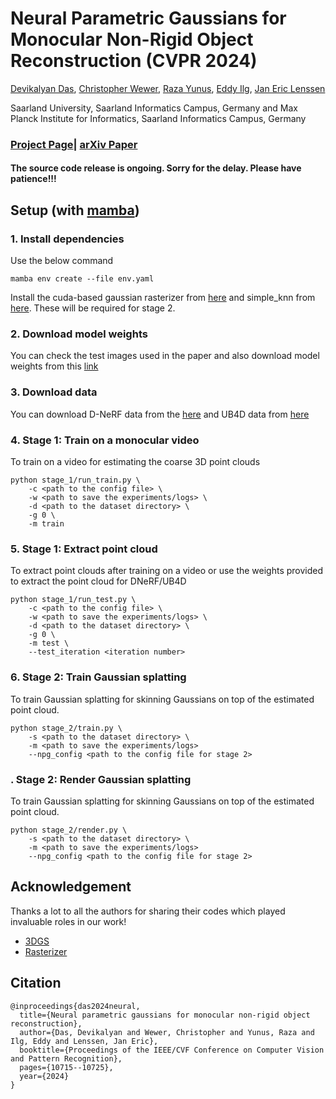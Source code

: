 # Neural Parametric Gaussians for Monocular Non-Rigid Object Reconstruction (CVPR 2024)

[Devikalyan Das](https://devikalyandas.github.io/), [Christopher Wewer](https://geometric-rl.mpi-inf.mpg.de/people/Wewer.html), [Raza Yunus](https://www.utn.de/person/raza-yunus/), [Eddy Ilg](https://www.utn.de/person/eddy-ilg/), [Jan Eric Lenssen](https://geometric-rl.mpi-inf.mpg.de/people/lenssen.html)

Saarland University, Saarland Informatics Campus, Germany and Max Planck Institute for Informatics, Saarland Informatics Campus, Germany
### [Project Page](https://geometric-rl.mpi-inf.mpg.de/npg/)| [arXiv Paper](https://arxiv.org/abs/2312.01196)

#### The source code release is ongoing. Sorry for the delay. Please have patience!!!

## Setup (with [mamba](https://mamba.readthedocs.io/en/latest/user_guide/mamba.html))
### 1. Install dependencies
Use the below command
```
mamba env create --file env.yaml
```
Install the cuda-based gaussian rasterizer from [here](https://github.com/ashawkey/diff-gaussian-rasterization) and simple_knn from [here](https://github.com/graphdeco-inria/gaussian-splatting/tree/main/submodules). These will be required for stage 2.

### 2. Download model weights
You can check the test images used in the paper and also download model weights from this [link](https://drive.google.com/drive/folders/1CeRQDJ5hJXXtYYf3AzDzMpsE8cEQ8qO1?usp=sharing)

### 3. Download data
You can download D-NeRF data from the [here](https://www.dropbox.com/scl/fi/cdcmkufncwcikk1dzbgb4/data.zip?rlkey=n5m21i84v2b2xk6h7qgiu8nkg&e=1&dl=0) and UB4D data from [here](https://drive.google.com/drive/folders/1lFhLqeNjslqgIuRpQnUlHbd5-56vaDNE)

### 4. Stage 1: Train on a monocular video
To train on a video for estimating the coarse 3D point clouds
```
python stage_1/run_train.py \
    -c <path to the config file> \
    -w <path to save the experiments/logs> \
    -d <path to the dataset directory> \
    -g 0 \
    -m train
```
### 5. Stage 1: Extract point cloud 
To extract point clouds after training on a video or use the weights provided to extract the point cloud for DNeRF/UB4D
```
python stage_1/run_test.py \
    -c <path to the config file> \
    -w <path to save the experiments/logs> \
    -d <path to the dataset directory> \
    -g 0 \
    -m test \
    --test_iteration <iteration number>
```
### 6. Stage 2: Train Gaussian splatting 
To train Gaussian splatting for skinning Gaussians on top of the estimated point cloud.
```
python stage_2/train.py \
    -s <path to the dataset directory> \
    -m <path to save the experiments/logs>
    --npg_config <path to the config file for stage 2>
```
### . Stage 2: Render Gaussian splatting 
To train Gaussian splatting for skinning Gaussians on top of the estimated point cloud.
```
python stage_2/render.py \
    -s <path to the dataset directory> \
    -m <path to save the experiments/logs>
    --npg_config <path to the config file for stage 2>
```

## Acknowledgement

Thanks a lot to all the authors for sharing their codes which played invaluable roles in our work!

- [3DGS](https://github.com/graphdeco-inria/gaussian-splatting)
- [Rasterizer](https://github.com/ashawkey/diff-gaussian-rasterization)

## Citation

```
@inproceedings{das2024neural,
  title={Neural parametric gaussians for monocular non-rigid object reconstruction},
  author={Das, Devikalyan and Wewer, Christopher and Yunus, Raza and Ilg, Eddy and Lenssen, Jan Eric},
  booktitle={Proceedings of the IEEE/CVF Conference on Computer Vision and Pattern Recognition},
  pages={10715--10725},
  year={2024}
}
```
